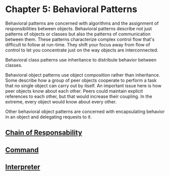 # Chapter 5: Behavioral Patterns

Behavioral patterns are concerned with algorithms and the assignment of responsibilities between objects. Behavioral patterns describe not just patterns of objects or classes but also the patterns of communication between them. These patterns characterize complex control flow that's difficult to follow at run-time. They shift your focus away from flow of control to let you concentrate just on the way objects are interconnected.

Behavioral class patterns use inheritance to distribute behavior between classes.

Behavioral object patterns use object composition rather than inheritance. Some describe how a group of peer objects cooperate to perform a task that no single object can carry out by itself. An important issue here is how peer objects know about each other. Peers could maintain explicit references to each other, but that would increase their coupling. In the extreme, every object would know about every other.

Other behavioral object patterns are concerned with encapsulating behavior in an object and delegating requests to it.

## [Chain of Responsability](./ChainOfResponsability)
## [Command](./Command)
## [Interpreter](./Interpreter)
